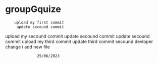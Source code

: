 # groupGquize 
    
        upload my first commit
         update secound commit
 upload my secound commit
         update secound commit
         update secound commit
 upload my third commit
         update third commit
         secound devloper change
i add new file


                  25/06/2023